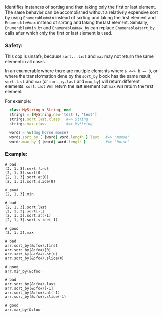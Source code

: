 Identifies instances of sorting and then
taking only the first or last element. The same behavior can
be accomplished without a relatively expensive sort by using
`Enumerable#min` instead of sorting and taking the first
element and `Enumerable#max` instead of sorting and taking the
last element. Similarly, `Enumerable#min_by` and
`Enumerable#max_by` can replace `Enumerable#sort_by` calls
after which only the first or last element is used.

### Safety:

This cop is unsafe, because `sort...last` and `max` may not return the
same element in all cases.

In an enumerable where there are multiple elements where ``a <=> b == 0``,
or where the transformation done by the `sort_by` block has the
same result, `sort.last` and `max` (or `sort_by.last` and `max_by`)
will return different elements. `sort.last` will return the last
element but `max` will return the first element.

For example:

```ruby
  class MyString < String; end
  strings = [MyString.new('test'), 'test']
  strings.sort.last.class   #=> String
  strings.max.class         #=> MyString
```

```ruby
  words = %w(dog horse mouse)
  words.sort_by { |word| word.length }.last   #=> 'mouse'
  words.max_by { |word| word.length }         #=> 'horse'
```

### Example:
    # bad
    [2, 1, 3].sort.first
    [2, 1, 3].sort[0]
    [2, 1, 3].sort.at(0)
    [2, 1, 3].sort.slice(0)

    # good
    [2, 1, 3].min

    # bad
    [2, 1, 3].sort.last
    [2, 1, 3].sort[-1]
    [2, 1, 3].sort.at(-1)
    [2, 1, 3].sort.slice(-1)

    # good
    [2, 1, 3].max

    # bad
    arr.sort_by(&:foo).first
    arr.sort_by(&:foo)[0]
    arr.sort_by(&:foo).at(0)
    arr.sort_by(&:foo).slice(0)

    # good
    arr.min_by(&:foo)

    # bad
    arr.sort_by(&:foo).last
    arr.sort_by(&:foo)[-1]
    arr.sort_by(&:foo).at(-1)
    arr.sort_by(&:foo).slice(-1)

    # good
    arr.max_by(&:foo)
